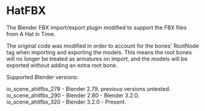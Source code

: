 # HatFBX
The Blender FBX import/export plugin modified to support the FBX files from A Hat in Time.

The original code was modified in order to account for the bones' RootNode tag when importing and exporting the models. This means the root bones will no longer be treated as armatures on import, and the models will be exported without adding an extra root bone.

Supported Blender versions:

io_scene_ahitfbx_279 - Blender 2.79, previous versions untested.<br>
io_scene_ahitfbx_290 - Blender 2.80 - Blender 3.2.0.<br>
io_scene_ahitfbx_320 - Blender 3.2.0 - Present.
